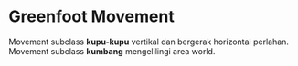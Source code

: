# Greenfoot Movement

Movement subclass **kupu-kupu** vertikal dan bergerak horizontal perlahan.<br>
Movement subclass **kumbang** mengelilingi area world.